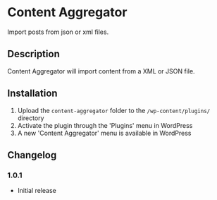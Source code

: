 # Content Aggregator

Import posts from json or xml files.

## Description

Content Aggregator will import content from a XML or JSON file.

## Installation

1. Upload the `content-aggregator` folder to the `/wp-content/plugins/` directory
2. Activate the plugin through the 'Plugins' menu in WordPress
3. A new 'Content Aggregator' menu is available in WordPress

## Changelog

### 1.0.1

- Initial release
